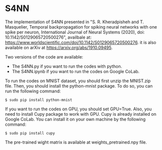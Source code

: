# S4NN
The implementation of S4NN presented in "S. R. Kheradpisheh and T. Masquelier, Temporal backpropagation for spiking neural networks with one spike per neuron, International Journal of Neural Systems (2020), doi: 10.1142/S0129065720500276", availbale at: https://www.worldscientific.com/doi/10.1142/S0129065720500276. it is also available on arXiv at https://arxiv.org/abs/1910.09495.

Two versions of the code are available:
 - The S4NN.py if you want to run the codes with python.
 - The S4NN.ipynb if you want to run the codes on Google CoLab.
  
To run the codes on MNIST dataset, you should first unzip the MNIST.zip file. Then, you should install the python-mnist package. To do so, you can run the following command:

`$ sudo pip install python-mnist`

If you want to run the codes on GPU, you should set GPU=True. Also, you need to install Cupy package to work with GPU. Cupy is already installed on Google CoLab. You can install it on your own machine by the following command:

`$ sudo pip install cupy`

The pre-trained wight matrix is available at weights_pretrained.npy file. 
